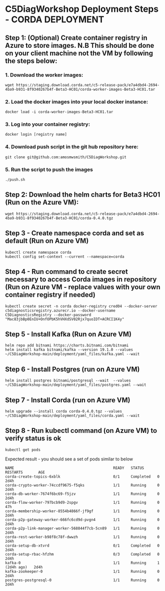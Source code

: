 # C5DiagWorkshop Deployment Steps - CORDA DEPLOYMENT

## Step 1: (Optional) Create container registry in Azure to store images. N.B This should be done on your client machine not the VM by following the steps below:

### 1. Download the worker images:	

```
wget https://staging.download.corda.net/c5-release-pack/e7a4dbd4-2694-4ba9-b931-8f9340267b4f-Beta3-HC01/corda-worker-images-Beta3-HC01.tar
```

### 2. Load the docker images into your local docker instance:

```
docker load -i corda-worker-images-Beta3-HC01.tar
```

### 3. Log into your container registry:

```
docker login [registry name]
```

### 4. Download push script in the git hub repository here:

```
git clone git@github.com:amosmwsmith/C5DiagWorkshop.git
```

### 5. Run the script to push the images

```
./push.sh
```

## Step 2: Download the helm charts for Beta3 HC01 (Run on the Azure VM):

```
wget https://staging.download.corda.net/c5-release-pack/e7a4dbd4-2694-4ba9-b931-8f9340267b4f-Beta3-HC01/corda-0.4.0.tgz
```

## Step 3 - Create namespace corda and set as default (Run on Azure VM)

```
kubectl create namespace corda
kubectl config set-context --current --namespace=corda
```

## Step 4 - Run command to create secret necessary to access Corda images in repository (Run on Azure VM - replace values with your own container registry if needed)

```
kubectl create secret -n corda docker-registry cred04 --docker-server c5diagnosticsregistry.azurecr.io --docker-username C5DiagnosticsRegistry --docker-password "Mac83jbBp0EnIU+OnfOPbK5hVHXdSV02Rjx7quoIDT+ACRCI1K4y"
```

## Step 5 - Install Kafka (Run on Azure VM)

```
helm repo add bitnami https://charts.bitnami.com/bitnami
helm install kafka bitnami/kafka --version 19.1.0 --values ~/C5DiagWorkshop-main/deployment/yaml_files/kafka.yaml --wait
```

## Step 6 - Install Postgres (run on Azure VM)

```
helm install postgres bitnami/postgresql --wait  --values ~/C5DiagWorkshop-main/deployment/yaml_files/postgres.yaml --wait
```

## Step 7 - Install Corda (run on Azure VM)

```
helm upgrade --install corda corda-0.4.0.tgz --values ~/C5DiagWorkshop-main/deployment/yaml_files/corda.yaml --wait
```

## Step 8 - Run kubectl command (on Azure VM) to verify status is ok

```
kubectl get pods
```

Expected result - you should see a set of pods similar to below

```
NAME                                             READY   STATUS      RESTARTS       AGE
corda-create-topics-6xblk                        0/1     Completed   0              2d4h
corda-crypto-worker-74ccdf9675-f5qks             1/1     Running     0              2d4h
corda-db-worker-7674f6bc69-f5jzv                 1/1     Running     0              2d4h
corda-flow-worker-797bcb9d9-2spgv                1/1     Running     0              47h
corda-membership-worker-8554b4866f-jf9gf         1/1     Running     0              2d4h
corda-p2p-gateway-worker-666fc6cd9d-pvgn4        1/1     Running     0              2d4h
corda-p2p-link-manager-worker-568844f7cb-5cn89   1/1     Running     0              2d4h
corda-rest-worker-b98f8c78f-dwwzh                1/1     Running     0              2d4h
corda-setup-db-xtvrd                             0/1     Completed   0              2d4h
corda-setup-rbac-hfzhm                           0/3     Completed   0              2d4h
kafka-0                                          1/1     Running     1 (2d4h ago)   2d4h
kafka-zookeeper-0                                1/1     Running     0              2d4h
postgres-postgresql-0                            1/1     Running     0              2d4h
```


